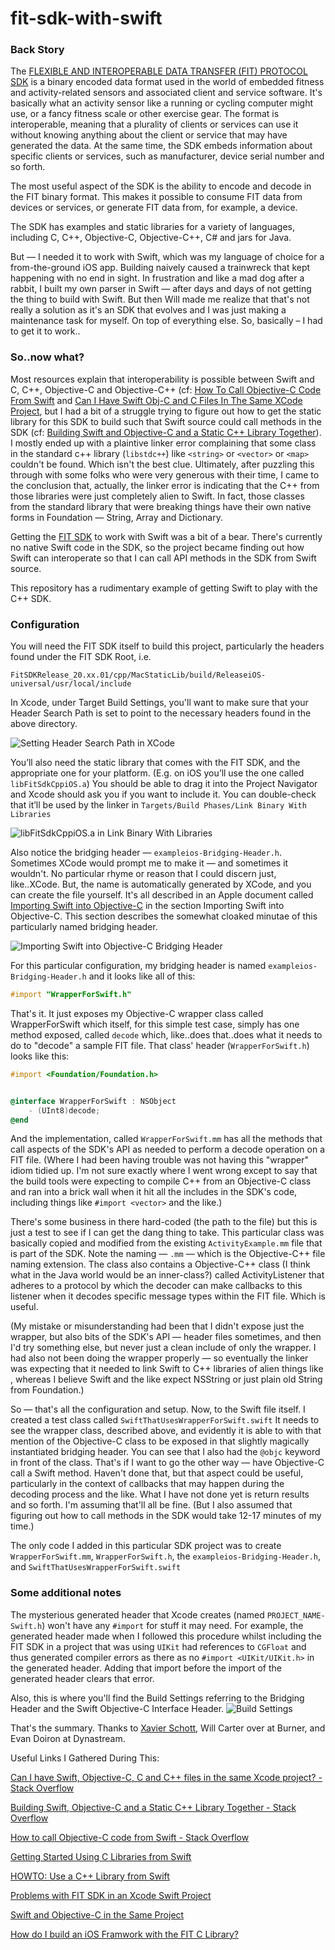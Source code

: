 # fit-sdk-with-swift
### Back Story
The [FLEXIBLE AND INTEROPERABLE DATA TRANSFER (FIT) PROTOCOL SDK](https://www.thisisant.com/resources/fit/) is a binary encoded data format used in the world of embedded fitness and activity-related sensors and associated client and service software. It's basically what an activity sensor like a running or cycling computer might use, or a fancy fitness scale or other exercise gear. The format is interoperable, meaning that a plurality of clients or services can use it without knowing anything about the client or service that may have generated the data. At the same time, the SDK embeds information about specific clients or services, such as manufacturer, device serial number and so forth.

The most useful aspect of the SDK is the ability to encode and decode in the FIT binary format. This makes it possible to consume FIT data from devices or services, or generate FIT data from, for example, a device.

The SDK has examples and static libraries for a variety of languages, including C, C++, Objective-C, Objective-C++, C# and jars for Java.

But — I needed it to work with Swift, which was my language of choice for a from-the-ground iOS app. Building naively caused a trainwreck that kept happening with no end in sight. In frustration and like a mad dog after a rabbit, I built my own parser in Swift — after days and days of not getting the thing to build with Swift. But then Will made me realize that that's not really a solution as it's an SDK that evolves and I was just making a maintenance task for myself. On top of everything else. So, basically – I had to get it to work..

### So..now what?
Most resources explain that interoperability is possible between Swift and C, C++, Objective-C and Objective-C++ (cf: [How To Call Objective-C Code From Swift](http://stackoverflow.com/questions/24002369/how-to-call-objective-c-code-from-swift) and [Can I Have Swift Obj-C and C Files In The Same XCode Project](http://stackoverflow.com/questions/32541268/can-i-have-swift-objective-c-c-and-c-files-in-the-same-xcode-project/32546879#32546879), but I had a bit of a struggle trying to figure out how to get the static library for this SDK to build such that Swift source could call methods in the SDK (cf: [Building Swift and Objective-C and a Static C++ Library Together](http://stackoverflow.com/questions/42383838/building-swift-objective-c-and-a-static-c-library-together)). I mostly ended up with a plaintive linker error complaining that some class in the standard c++ library (`libstdc++`) like `<string>` or `<vector>` or `<map>` couldn't be found. Which isn't the best clue. Ultimately, after puzzling this through with some folks who were very generous with their time, I came to the conclusion that, actually, the linker error is indicating that the C++ from those libraries were just completely alien to Swift. In fact, those classes from the standard library that were breaking things have their own native forms in Foundation — String, Array and Dictionary.

Getting the [FIT SDK](https://www.thisisant.com/resources/fit/) to work with Swift was a bit of a bear. There's currently no native Swift code in the SDK, so the project became finding out how Swift can interoperate so that I can call API methods in the SDK from Swift source.

This repository has a rudimentary example of getting Swift to play with the C++ SDK.

### Configuration
You will need the FIT SDK itself to build this project, particularly the headers found under the FIT SDK Root, i.e.

`FitSDKRelease_20.xx.01/cpp/MacStaticLib/build/ReleaseiOS-universal/usr/local/include`

In Xcode, under Target Build Settings, you'll want to make sure that your Header Search Path is set to point to the necessary headers found in the above directory.

![Setting Header Search Path in XCode](./2017-02-24_00-44-38.png)

You’ll also need the static library that comes with the FIT SDK, and the appropriate one for your platform. (E.g. on iOS you’ll use the one called `libFitSdkCppiOS.a`) You should be able to drag it into the Project Navigator and Xcode should ask you if you want to include it. You can double-check that it’ll be used by the linker in `Targets/Build Phases/Link Binary With Libraries`

![libFitSdkCppiOS.a in Link Binary With Libraries](./2017-04-07_11-41-13.png)

Also notice the bridging header — `exampleios-Bridging-Header.h`. Sometimes XCode would prompt me to make it — and sometimes it wouldn't. No particular rhyme or reason that I could discern just, like..XCode. But, the name is automatically generated by XCode, and you can create the file yourself. It's all described in an Apple document called [Importing Swift into Objective-C](https://developer.apple.com/library/content/documentation/Swift/Conceptual/BuildingCocoaApps/MixandMatch.html#//apple_ref/doc/uid/TP40014216-CH10-ID122) in the section Importing Swift into Objective-C. This section describes the somewhat cloaked minutae of this particularly named bridging header.

![Importing Swift into Objective-C Bridging Header](./2017-02-23_18-47-13.png)

For this particular configuration, my bridging header is named `exampleios-Bridging-Header.h` and it looks like all of this:


```Objective-C
#import "WrapperForSwift.h"
```

That's it. It just exposes my Objective-C wrapper class called WrapperForSwift which itself, for this simple test case, simply has one method exposed, called `decode` which, like..does that..does what it needs to do to "decode" a sample FIT file. That class' header (`WrapperForSwift.h`) looks like this:

```Objective-C
#import <Foundation/Foundation.h>


@interface WrapperForSwift : NSObject
    - (UInt8)decode;
@end
```

And the implementation, called `WrapperForSwift.mm` has all the methods that call aspects of the SDK's API as needed to perform a decode operation on a FIT file. (Where I had been having trouble was not having this "wrapper" idiom tidied up. I'm not sure exactly where I went wrong except to say that the build tools were expecting to compile C++ from an Objective-C class and ran into a brick wall when it hit all the includes in the SDK's code, including things like `#import <vector>` and the like.)

There's some business in there hard-coded (the path to the file) but this is just a test to see if I can get the dang thing to take. This particular class was basically copied and modified from the existing `ActivityExample.mm` file that is part of the SDK. Note the naming — `.mm` — which is the Objective-C++ file naming extension. The class also contains a Objective-C++ class (I think what in the Java world would be an inner-class?) called ActivityListener that adheres to a protocol by which the decoder can make callbacks to this listener when it decodes specific message types within the FIT file. Which is useful.

(My mistake or misunderstanding had been that I didn't expose just the wrapper, but also bits of the SDK's API — header files sometimes, and then I'd try something else, but never just a clean include of only the wrapper. I had also not been doing the wrapper properly — so eventually the linker was expecting that it needed to link Swift to C++ libraries of alien things like <string>, whereas I believe Swift and the like expect NSString or just plain old String from Foundation.)

So — that's all the configuration and setup. Now, to the Swift file itself. I created a test class called `SwiftThatUsesWrapperForSwift.swift` It needs to see the wrapper class, described above, and evidently it is able to with that mention of the Objective-C class to be exposed in that slightly magically instantiated bridging header. You can see that I also had the `@objc` keyword in front of the class. That's if I want to go the other way — have Objective-C call a Swift method. Haven't done that, but that aspect could be useful, particularly in the context of callbacks that may happen during the decoding process and the like. What I have not done yet is return results and so forth. I'm assuming that'll all be fine. (But I also assumed that figuring out how to call methods in the SDK would take 12-17 minutes of my time.)

The only code I added in this particular SDK project was to create `WrapperForSwift.mm`, `WrapperForSwift.h`, the `exampleios-Bridging-Header.h`, and `SwiftThatUsesWrapperForSwift.swift`

### Some additional notes
The mysterious generated header that Xcode creates (named `PROJECT_NAME-Swift.h`) won't have any `#import` for stuff it may need. For example, the generated header made when I followed this procedure whilst including the FIT SDK in a project that was using `UIKit` had references to `CGFloat` and thus generated compiler errors as there as no `#import <UIKit/UIKit.h>` in the generated header. Adding that import before the import of the generated header clears that error.

Also, this is where you'll find the Build Settings referring to the Bridging Header and the Swift Objective-C Interface Header.
![Build Settings](./2017-04-10_17-27-41.png)

That's the summary. Thanks to [Xavier Schott](http://swiftarchitect.com/), Will Carter over at Burner, and Evan Doiron at Dynastream.

Useful Links I Gathered During This:

[Can I have Swift, Objective-C, C and C++ files in the same Xcode project? - Stack Overflow](http://stackoverflow.com/questions/32541268/can-i-have-swift-objective-c-c-and-c-files-in-the-same-xcode-project/32546879#32546879)

[Building Swift, Objective-C and a Static C++ Library Together - Stack Overflow](http://stackoverflow.com/questions/42383838/building-swift-objective-c-and-a-static-c-library-together)

[How to call Objective-C code from Swift - Stack Overflow](http://stackoverflow.com/questions/24002369/how-to-call-objective-c-code-from-swift)

[Getting Started Using C Libraries from Swift](https://spin.atomicobject.com/2015/02/23/c-libraries-swift/)

[HOWTO: Use a C++ Library from Swift](http://www.swiftprogrammer.info/swift_call_cpp.html)

[Problems with FIT SDK in an Xcode Swift Project](https://www.thisisant.com/forum/viewthread/6697/)

[Swift and Objective-C in the Same Project](https://developer.apple.com/library/content/documentation/Swift/Conceptual/BuildingCocoaApps/MixandMatch.html#//apple_ref/doc/uid/TP40014216-CH10-ID122)

[How do I build an iOS Framwork with the FIT C Library?](https://stackoverflow.com/questions/50733326/how-do-i-build-an-ios-framework-with-the-fit-c-library/50754748)

